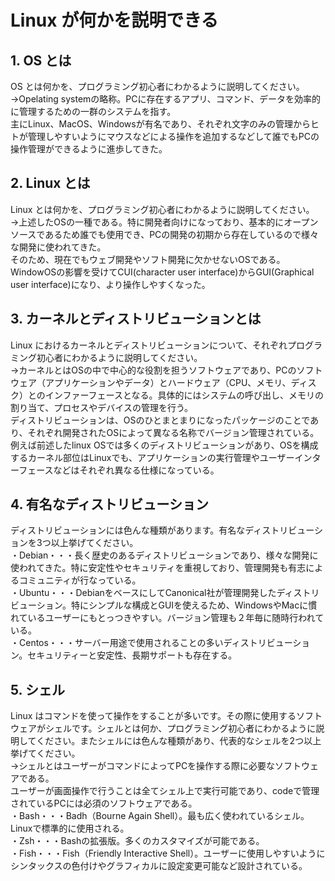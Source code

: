 # Linux が何かを説明できる

## 1. OS とは

OS とは何かを、プログラミング初心者にわかるように説明してください。<br>
→Opelating systemの略称。PCに存在するアプリ、コマンド、データを効率的に管理するための一群のシステムを指す。<br>
主にLinux、MacOS、Windowsが有名であり、それぞれ文字のみの管理からヒトが管理しやすいようにマウスなどによる操作を追加するなどして誰でもPCの操作管理ができるように進歩してきた。

## 2. Linux とは

Linux とは何かを、プログラミング初心者にわかるように説明してください。<br>
→上述したOSの一種である。特に開発者向けになっており、基本的にオープンソースであるため誰でも使用でき、PCの開発の初期から存在しているので様々な開発に使われてきた。<br>
そのため、現在でもウェブ開発やソフト開発に欠かせないOSである。<br>
WindowOSの影響を受けてCUI(character user interface)からGUI(Graphical user interface)になり、より操作しやすくなった。


## 3. カーネルとディストリビューションとは

Linux におけるカーネルとディストリビューションについて、それぞれプログラミング初心者にわかるように説明してください。<br>
→カーネルとはOSの中で中心的な役割を担うソフトウェアであり、PCのソフトウェア（アプリケーションやデータ）とハードウェア（CPU、メモリ、ディスク）とのインファーフェースとなる。具体的にはシステムの呼び出し、メモリの割り当て、プロセスやデバイスの管理を行う。<br>
ディストリビューションは、OSのひとまとまりになったパッケージのことであり、それぞれ開発されたOSによって異なる名称でバージョン管理されている。<br>
例えば前述したlinux OSでは多くのディストリビューションがあり、OSを構成するカーネル部位はLinuxでも、アプリケーションの実行管理やユーザーインターフェースなどはそれぞれ異なる仕様になっている。

## 4. 有名なディストリビューション

ディストリビューションには色んな種類があります。有名なディストリビューションを3つ以上挙げてください。<br>
・Debian・・・長く歴史のあるディストリビューションであり、様々な開発に使われてきた。特に安定性やセキュリティを重視しており、管理開発も有志によるコミュニティが行なっている。<br>
・Ubuntu・・・DebianをベースにしてCanonical社が管理開発したディストリビューション。特にシンプルな構成とGUIを使えるため、WindowsやMacに慣れているユーザーにもとっつきやすい。バージョン管理も２年毎に随時行われている。<br>
・Centos・・・サーバー用途で使用されることの多いディストリビューション。セキュリティーと安定性、長期サポートも存在する。

## 5. シェル

Linux はコマンドを使って操作をすることが多いです。その際に使用するソフトウェアがシェルです。シェルとは何か、プログラミング初心者にわかるように説明してください。またシェルには色んな種類があり、代表的なシェルを2つ以上挙げてください。<br>
→シェルとはユーザーがコマンドによってPCを操作する際に必要なソフトウェアである。<br>
ユーザーが画面操作で行うことは全てシェル上で実行可能であり、codeで管理されているPCには必須のソフトウェアである。<br>
・Bash・・・Badh（Bourne Again Shell）。最も広く使われているシェル。Linuxで標準的に使用される。<br>
・Zsh・・・Bashの拡張版。多くのカスタマイズが可能である。<br>
・Fish・・・Fish（Friendly Interactive Shell）。ユーザーに使用しやすいようにシンタックスの色付けやグラフィカルに設定変更可能など設計されている。



